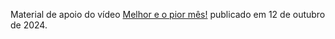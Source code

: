 Material de apoio do vídeo [Melhor e o pior mês!](https://youtu.be/y7t-XauXQgc) publicado em 12 de outubro de 2024.
